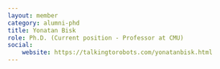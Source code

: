 ```yaml
---
layout: member
category: alumni-phd
title: Yonatan Bisk
role: Ph.D. (Current position - Professor at CMU)
social:
    website: https://talkingtorobots.com/yonatanbisk.html
---
```

